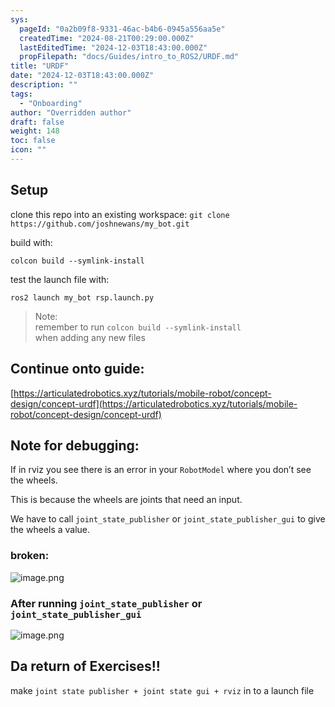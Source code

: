 ```yaml
---
sys:
  pageId: "0a2b09f8-9331-46ac-b4b6-0945a556aa5e"
  createdTime: "2024-08-21T00:29:00.000Z"
  lastEditedTime: "2024-12-03T18:43:00.000Z"
  propFilepath: "docs/Guides/intro_to_ROS2/URDF.md"
title: "URDF"
date: "2024-12-03T18:43:00.000Z"
description: ""
tags:
  - "Onboarding"
author: "Overridden author"
draft: false
weight: 148
toc: false
icon: ""
---
```


## Setup

clone this repo into an existing workspace:
`git clone https://github.com/joshnewans/my_bot.git`

build with:

`colcon build --symlink-install`

test the launch file with:

`ros2 launch my_bot rsp.launch.py`

> Note:  
> remember to run `colcon build --symlink-install`  
> when adding any new files

## Continue onto guide:

[https://articulatedrobotics.xyz/tutorials/mobile-robot/concept-design/concept-urdf](https://articulatedrobotics.xyz/tutorials/mobile-robot/concept-design/concept-urdf)

## Note for debugging:

If in rviz you see there is an error in your `RobotModel` where you don’t see the wheels.

This is because the wheels are joints that need an input. 

We have to call `joint_state_publisher` or `joint_state_publisher_gui` to give the wheels a value.

### broken:

![image.png](https://prod-files-secure.s3.us-west-2.amazonaws.com/d518164a-d88e-44d1-a4ee-3adb3bd8bce0/96a1d089-1f17-4dbf-8563-f2aef56a4d37/image.png?X-Amz-Algorithm=AWS4-HMAC-SHA256&X-Amz-Content-Sha256=UNSIGNED-PAYLOAD&X-Amz-Credential=ASIAZI2LB4666AV4N7XX%2F20250207%2Fus-west-2%2Fs3%2Faws4_request&X-Amz-Date=20250207T131446Z&X-Amz-Expires=3600&X-Amz-Security-Token=IQoJb3JpZ2luX2VjEF0aCXVzLXdlc3QtMiJHMEUCIFWgcVNeug5yXsBw1kqe2VfrYMYL%2BtiT1aYvyrsN5A7EAiEAxm8ZDaxySiUytGuOQwc%2BUI7oVueWG3dP6xuCO2tk0vsq%2FwMIdhAAGgw2Mzc0MjMxODM4MDUiDKJ0cYGvQVWvRrO%2BeyrcA8BTclmweWGQEcYUWjKvtcxmwaDWZag3pKW9dOn%2FK0g%2Bb9PSCTSFrTWUZxIIvyYd4Z3dlRro7EHE4umobWtklmVBk6DlU88dXWfZdHwWwes9lepWMqHCreLdZ2reBNDAScxdC2w0PRAK%2Fh8LVjTnHBDiuFRSMoP6PjJru3toHTbGjBey0UGsZJ6blRcA3nW1IbPpJcqJ8KHEJ154Fj1u8iCgYSfsbvYa0XyXkHYu%2BqVQ4baTQ8X6uPHSI8TjuMPVs0z09wpd6YED8YJTkHXQHz6mVu2JEE1LRw5nsqbcfZOYZXHruEugJxHImLeZbBi7K%2BkJlRkMhzehLHU%2FZi%2BoS2%2FAd6vUhsoj%2BcJNUXaTTKHVjTjd549EhpRoPpEOsGYKrpf1tLLgjSNhh%2BrJLQ%2BN0dHbq%2FFKZa59qkPeFAWtNagUJGFZ5rdAmZhN86f1l%2F4U%2Fc5LvmnhON2C1E8m5om6ApgXXEOoVt6JBY1HPh0N8fmWgEKF%2B8%2FXs%2FXpSzH9M22PhoeoA1MYVmaCMK%2FeSj24TDpTmO5wdNX6zi0jn%2BsfyBxTz%2Fu0UnyGQTU5JqtWHRyGCWws3bHJu0HaWwo1EFcEbdzUF%2B3Css%2F9dfOFensEG0CnihKZHCd0W32FBvxtMLSMmL0GOqUB%2FP94iFI%2FDvkQy1h6nsQRDP%2B4fBPdZpil0oOW%2F5%2BMg5oLmAX1p%2BzPaWHen7qYxhCv9bXJ%2FpABro5HPc0smLxa8OKH5v%2B7BICOUHzC3rLqdCu2lUzvrXX1Xb9pSYH4euQ4VAqYvYPxe4wQJX21Ix8VCRkeh4BFexpL4QHTOFaRBErjSaGjEPKshoXiagP6m3p0qgxhzVPiiKSJUtyWoTohiWhRn8TV&X-Amz-Signature=9d3253a1267def3032b8f7c07e73ebd309f88d362db7dd8d32d114d6331c3474&X-Amz-SignedHeaders=host&x-id=GetObject)

### After running `joint_state_publisher` or `joint_state_publisher_gui`

![image.png](https://prod-files-secure.s3.us-west-2.amazonaws.com/d518164a-d88e-44d1-a4ee-3adb3bd8bce0/130c99c7-1b0b-4031-9953-844fc3950ff4/image.png?X-Amz-Algorithm=AWS4-HMAC-SHA256&X-Amz-Content-Sha256=UNSIGNED-PAYLOAD&X-Amz-Credential=ASIAZI2LB4666AV4N7XX%2F20250207%2Fus-west-2%2Fs3%2Faws4_request&X-Amz-Date=20250207T131446Z&X-Amz-Expires=3600&X-Amz-Security-Token=IQoJb3JpZ2luX2VjEF0aCXVzLXdlc3QtMiJHMEUCIFWgcVNeug5yXsBw1kqe2VfrYMYL%2BtiT1aYvyrsN5A7EAiEAxm8ZDaxySiUytGuOQwc%2BUI7oVueWG3dP6xuCO2tk0vsq%2FwMIdhAAGgw2Mzc0MjMxODM4MDUiDKJ0cYGvQVWvRrO%2BeyrcA8BTclmweWGQEcYUWjKvtcxmwaDWZag3pKW9dOn%2FK0g%2Bb9PSCTSFrTWUZxIIvyYd4Z3dlRro7EHE4umobWtklmVBk6DlU88dXWfZdHwWwes9lepWMqHCreLdZ2reBNDAScxdC2w0PRAK%2Fh8LVjTnHBDiuFRSMoP6PjJru3toHTbGjBey0UGsZJ6blRcA3nW1IbPpJcqJ8KHEJ154Fj1u8iCgYSfsbvYa0XyXkHYu%2BqVQ4baTQ8X6uPHSI8TjuMPVs0z09wpd6YED8YJTkHXQHz6mVu2JEE1LRw5nsqbcfZOYZXHruEugJxHImLeZbBi7K%2BkJlRkMhzehLHU%2FZi%2BoS2%2FAd6vUhsoj%2BcJNUXaTTKHVjTjd549EhpRoPpEOsGYKrpf1tLLgjSNhh%2BrJLQ%2BN0dHbq%2FFKZa59qkPeFAWtNagUJGFZ5rdAmZhN86f1l%2F4U%2Fc5LvmnhON2C1E8m5om6ApgXXEOoVt6JBY1HPh0N8fmWgEKF%2B8%2FXs%2FXpSzH9M22PhoeoA1MYVmaCMK%2FeSj24TDpTmO5wdNX6zi0jn%2BsfyBxTz%2Fu0UnyGQTU5JqtWHRyGCWws3bHJu0HaWwo1EFcEbdzUF%2B3Css%2F9dfOFensEG0CnihKZHCd0W32FBvxtMLSMmL0GOqUB%2FP94iFI%2FDvkQy1h6nsQRDP%2B4fBPdZpil0oOW%2F5%2BMg5oLmAX1p%2BzPaWHen7qYxhCv9bXJ%2FpABro5HPc0smLxa8OKH5v%2B7BICOUHzC3rLqdCu2lUzvrXX1Xb9pSYH4euQ4VAqYvYPxe4wQJX21Ix8VCRkeh4BFexpL4QHTOFaRBErjSaGjEPKshoXiagP6m3p0qgxhzVPiiKSJUtyWoTohiWhRn8TV&X-Amz-Signature=2bedc7da93bc5b6c0e56c263d5886d680c87bdb1cc7fe0c99685e8bee046a765&X-Amz-SignedHeaders=host&x-id=GetObject)

## Da return of Exercises!!

make `joint state publisher + joint state gui + rviz` in to a launch file
